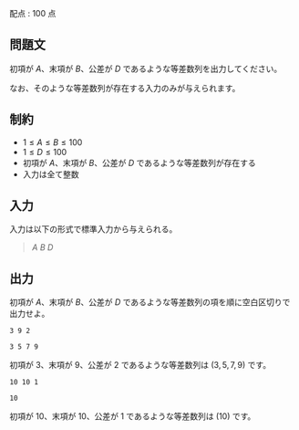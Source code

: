 配点 : $100$ 点

## 問題文

初項が $A$、末項が $B$、公差が $D$ であるような等差数列を出力してください。

なお、そのような等差数列が存在する入力のみが与えられます。

## 制約

- $1 \leq A \leq B \leq 100$
- $1\leq D \leq 100$
- 初項が $A$、末項が $B$、公差が $D$ であるような等差数列が存在する
- 入力は全て整数

## 入力

入力は以下の形式で標準入力から与えられる。

> $A$ $B$ $D$

## 出力

初項が $A$、末項が $B$、公差が $D$ であるような等差数列の項を順に空白区切りで出力せよ。

```input1
3 9 2
```

```output1
3 5 7 9
```

初項が $3$、末項が $9$、公差が $2$ であるような等差数列は $(3,5,7,9)$ です。

```input2
10 10 1
```

```output2
10
```

初項が $10$、末項が $10$、公差が $1$ であるような等差数列は $(10)$ です。